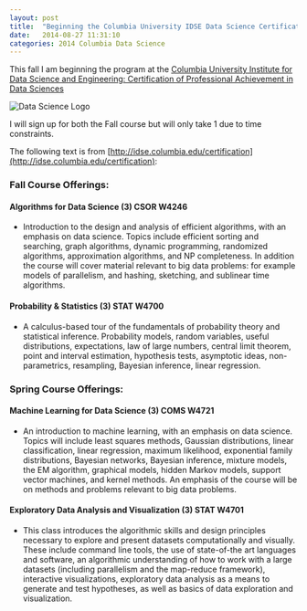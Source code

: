 ```yaml
---
layout: post
title:  "Beginning the Columbia University IDSE Data Science Certificate Program"
date:   2014-08-27 11:31:10
categories: 2014 Columbia Data Science
---
```



This fall I am beginning the program at the [Columbia University Institute for Data Science and Engineering: Certification of Professional Achievement in Data Sciences](http://idse.columbia.edu/certification)


![Data Science Logo](http://idse.columbia.edu/files/seasdepts/idseLogo.jpg)

I will sign up for both the Fall course but will only take 1 due to time constraints. 



The following text is from [http://idse.columbia.edu/certification](http://idse.columbia.edu/certification):

### Fall Course Offerings:

#### Algorithms for Data Science (3) CSOR W4246 
- Introduction to the design and analysis of efficient algorithms, with an emphasis on data science. Topics include efficient sorting and searching, graph algorithms, dynamic programming, randomized algorithms, approximation algorithms, and NP completeness. In addition the course will cover material relevant to big data problems: for example models of parallelism, and hashing, sketching, and sublinear time algorithms.

#### Probability & Statistics (3) STAT W4700 
- A calculus-based tour of the fundamentals of probability theory and statistical inference. Probability models, random variables, useful distributions, expectations, law of large numbers, central limit theorem, point and interval estimation, hypothesis tests, asymptotic ideas, non-parametrics, resampling, Bayesian inference, linear regression.

### Spring Course Offerings:

#### Machine Learning for Data Science (3) COMS W4721 
- An introduction to machine learning, with an emphasis on data science. Topics will include least squares methods, Gaussian distributions, linear classification, linear regression, maximum likelihood, exponential family distributions, Bayesian networks, Bayesian inference, mixture models, the EM algorithm, graphical models, hidden Markov models, support vector machines, and kernel methods. An emphasis of the course will be on methods and problems relevant to big data problems.

#### Exploratory Data Analysis and Visualization (3) STAT W4701 
- This class introduces the algorithmic skills and design principles necessary to explore and present datasets computationally and visually. These include command line tools, the use of state-of-the art languages and software, an algorithmic understanding of how to work with a large datasets (including parallelism and the map-reduce framework), interactive visualizations, exploratory data analysis as a means to generate and test hypotheses, as well as basics of data exploration and visualization.